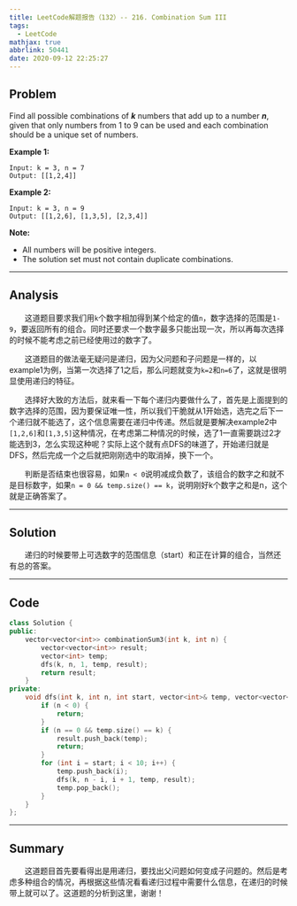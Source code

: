 ```yaml
---
title: LeetCode解题报告（132）-- 216. Combination Sum III
tags:
  - LeetCode
mathjax: true
abbrlink: 50441
date: 2020-09-12 22:25:27
---
```


## Problem

Find all possible combinations of ***k*** numbers that add up to a number ***n***, given that only numbers from 1 to 9 can be used and each combination should be a unique set of numbers.

<!-- more -->

**Example 1:**

```
Input: k = 3, n = 7
Output: [[1,2,4]]
```

**Example 2:**

```
Input: k = 3, n = 9
Output: [[1,2,6], [1,3,5], [2,3,4]]
```

**Note:**

- All numbers will be positive integers.
- The solution set must not contain duplicate combinations.

------

## Analysis

&emsp;&emsp;这道题目要求我们用`k`个数字相加得到某个给定的值`n`，数字选择的范围是`1-9`，要返回所有的组合。同时还要求一个数字最多只能出现一次，所以再每次选择的时候不能考虑之前已经使用过的数字了。

&emsp;&emsp;这道题目的做法毫无疑问是递归，因为父问题和子问题是一样的，以example1为例，当第一次选择了1之后，那么问题就变为`k=2`和`n=6`了，这就是很明显使用递归的特征。

&emsp;&emsp;选择好大致的方法后，就来看一下每个递归内要做什么了，首先是上面提到的数字选择的范围，因为要保证唯一性，所以我们干脆就从1开始选，选完之后下一个递归就不能选了，这个信息需要在递归中传递。然后就是要解决example2中`[1,2,6]`和`[1,3,5]`这种情况，在考虑第二种情况的时候，选了1一直需要跳过2才能选到3，怎么实现这种呢？实际上这个就有点DFS的味道了，开始递归就是DFS，然后完成一个之后就把刚刚选中的取消掉，换下一个。

&emsp;&emsp;判断是否结束也很容易，如果`n < 0`说明减成负数了，该组合的数字之和就不是目标数字，如果`n = 0 && temp.size() == k`，说明刚好k个数字之和是n，这个就是正确答案了。

------

## Solution

&emsp;&emsp;递归的时候要带上可选数字的范围信息（start）和正在计算的组合，当然还有总的答案。

------

## Code

```c++
class Solution {
public:
    vector<vector<int>> combinationSum3(int k, int n) {
        vector<vector<int>> result;
        vector<int> temp;
        dfs(k, n, 1, temp, result);
        return result;
    }
private:
    void dfs(int k, int n, int start, vector<int>& temp, vector<vector<int>>& result) {
        if (n < 0) {
            return;
        }
        if (n == 0 && temp.size() == k) {
            result.push_back(temp);
            return;
        }
        for (int i = start; i < 10; i++) {
            temp.push_back(i);
            dfs(k, n - i, i + 1, temp, result);
            temp.pop_back();
        }
    }
};
```

------

## Summary

&emsp;&emsp;这道题目首先要看得出是用递归，要找出父问题如何变成子问题的。然后是考虑多种组合的情况，再根据这些情况看看递归过程中需要什么信息，在递归的时候带上就可以了。这道题的分析到这里，谢谢！
